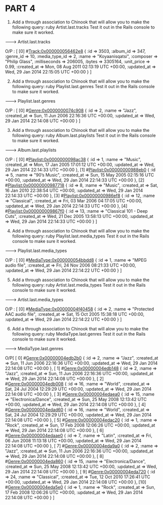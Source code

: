 # PART 4

1. Add a through association to Chinook that will allow you to make the following query: ruby Artist.last.tracks Test it out in the Rails console to make sure it worked.

---> Artist.last.tracks

O/P :
[
    [0] #<Track:0x000000056462e8> {
                   :id => 3503,
             :album_id => 347,
             :genre_id => 10,
        :media_type_id => 2,
                 :name => "Koyaanisqatsi",
             :composer => "Philip Glass",
         :milliseconds => 206005,
                :bytes => 3305164,
           :unit_price => 0.99,
           :created_at => Mon, 08 Aug 2011 02:13:19 UTC +00:00,
           :updated_at => Wed, 29 Jan 2014 22:15:05 UTC +00:00
    }
]


2. Add a through association to Chinook that will allow you to make the following query: ruby Playlist.last.genres Test it out in the Rails console to make sure it worked.

---> Playlist.last.genres

O/P :
[
    [0] #<Genre:0x0000000074c908> {
                :id => 2,
              :name => "Jazz",
        :created_at => Sun, 11 Jun 2006 22:16:36 UTC +00:00,
        :updated_at => Wed, 29 Jan 2014 22:14:08 UTC +00:00
    }
]


3. Add a through association to Chinook that will allow you to make the following query: ruby Album.last.playlists Test it out in the Rails console to make sure it worked.

---> Album.last.playlists

O/P :
[
    [0] #<Playlist:0x0000000098ac38> {
                :id => 1,
              :name => "Music",
        :created_at => Mon, 17 Jan 2005 17:01:12 UTC +00:00,
        :updated_at => Wed, 29 Jan 2014 22:14:33 UTC +00:00
    },
    [1] #<Playlist:0x00000000988eb0> {
                :id => 5,
              :name => "90’s Music",
        :created_at => Sun, 15 May 2005 02:15:16 UTC +00:00,
        :updated_at => Wed, 29 Jan 2014 22:14:33 UTC +00:00
    },
    [2] #<Playlist:0x00000000987718> {
                :id => 8,
              :name => "Music",
        :created_at => Sat, 16 Jan 2010 22:38:54 UTC +00:00,
        :updated_at => Wed, 29 Jan 2014 22:14:33 UTC +00:00
    },
    [3] #<Playlist:0x00000000986ef8> {
                :id => 12,
              :name => "Classical",
        :created_at => Fri, 03 Mar 2006 04:17:05 UTC +00:00,
        :updated_at => Wed, 29 Jan 2014 22:14:33 UTC +00:00
    },
    [4] #<Playlist:0x000000009867f0> {
                :id => 13,
              :name => "Classical 101 - Deep Cuts",
        :created_at => Wed, 21 Dec 2005 13:58:13 UTC +00:00,
        :updated_at => Wed, 29 Jan 2014 22:14:33 UTC +00:00
    }
]


4. Add a through association to Chinook that will allow you to make the following query: ruby Playlist.last.media_types Test it out in the Rails console to make sure it worked.

---> Playlist.last.media_types

O/P :
[
    [0] #<MediaType:0x000000054bbdd8> {
                :id => 1,
              :name => "MPEG audio file",
        :created_at => Fri, 24 Nov 2006 08:21:33 UTC +00:00,
        :updated_at => Wed, 29 Jan 2014 22:14:22 UTC +00:00
    }
]


5. Add a through association to Chinook that will allow you to make the following query: ruby Artist.last.media_types Test it out in the Rails console to make sure it worked.

---> Artist.last.media_types

O/P :
[
    [0] #<MediaType:0x00000004f40458> {
                :id => 2,
              :name => "Protected AAC audio file",
        :created_at => Sat, 15 Oct 2005 15:38:18 UTC +00:00,
        :updated_at => Wed, 29 Jan 2014 22:14:22 UTC +00:00
    }
]


6. Add a through association to Chinook that will alow you to make the following query: ruby MediaType.last.genres Test it out in the Rails console to make sure it worked.

---> MediaType.last.genres

O/P[
    [ 0] #<Genre:0x00000004edb2b0> {
                :id => 2,
              :name => "Jazz",
        :created_at => Sun, 11 Jun 2006 22:16:36 UTC +00:00,
        :updated_at => Wed, 29 Jan 2014 22:14:08 UTC +00:00
    },
    [ 1] #<Genre:0x00000004edb148> {
                :id => 2,
              :name => "Jazz",
        :created_at => Sun, 11 Jun 2006 22:16:36 UTC +00:00,
        :updated_at => Wed, 29 Jan 2014 22:14:08 UTC +00:00
    },
    [ 2] #<Genre:0x00000004edb008> {
                :id => 16,
              :name => "World",
        :created_at => Sat, 24 Jul 2004 12:29:29 UTC +00:00,
        :updated_at => Wed, 29 Jan 2014 22:14:08 UTC +00:00
    },
    [ 3] #<Genre:0x00000004edaea0> {
                :id => 15,
              :name => "Electronica/Dance",
        :created_at => Sun, 25 May 2008 12:13:42 UTC +00:00,
        :updated_at => Wed, 29 Jan 2014 22:14:08 UTC +00:00
    },
    [ 4] #<Genre:0x00000004edad60> {
                :id => 16,
              :name => "World",
        :created_at => Sat, 24 Jul 2004 12:29:29 UTC +00:00,
        :updated_at => Wed, 29 Jan 2014 22:14:08 UTC +00:00
    },
    [ 5] #<Genre:0x00000004edac20> {
                :id => 1,
              :name => "Rock",
        :created_at => Sun, 17 Feb 2008 12:06:26 UTC +00:00,
        :updated_at => Wed, 29 Jan 2014 22:14:08 UTC +00:00
    },
    [ 6] #<Genre:0x00000004edaae0> {
                :id => 7,
              :name => "Latin",
        :created_at => Fri, 06 Jun 2008 11:13:18 UTC +00:00,
        :updated_at => Wed, 29 Jan 2014 22:14:08 UTC +00:00
    },
    [ 7] #<Genre:0x00000004eda9a0> {
                :id => 2,
              :name => "Jazz",
        :created_at => Sun, 11 Jun 2006 22:16:36 UTC +00:00,
        :updated_at => Wed, 29 Jan 2014 22:14:08 UTC +00:00
    },
    [ 8] #<Genre:0x00000004eda860> {
                :id => 15,
              :name => "Electronica/Dance",
        :created_at => Sun, 25 May 2008 12:13:42 UTC +00:00,
        :updated_at => Wed, 29 Jan 2014 22:14:08 UTC +00:00
    },
    [ 9] #<Genre:0x00000004eda720> {
                :id => 24,
              :name => "Classical",
        :created_at => Tue, 12 Oct 2010 17:26:41 UTC +00:00,
        :updated_at => Wed, 29 Jan 2014 22:14:08 UTC +00:00
    },
    [10] #<Genre:0x00000004eda5e0> {
                :id => 1,
              :name => "Rock",
        :created_at => Sun, 17 Feb 2008 12:06:26 UTC +00:00,
        :updated_at => Wed, 29 Jan 2014 22:14:08 UTC +00:00
    }
]
